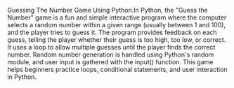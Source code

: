 Guessing The Number Game Using Python.In Python, the "Guess the Number" game is a fun and simple interactive program where the computer selects a random number within a given range (usually between 1 and 100), and the player tries to guess it. The program provides feedback on each guess, telling the player whether their guess is too high, too low, or correct. It uses a loop to allow multiple guesses until the player finds the correct number. Random number generation is handled using Python's random module, and user input is gathered with the input() function. This game helps beginners practice loops, conditional statements, and user interaction in Python.
